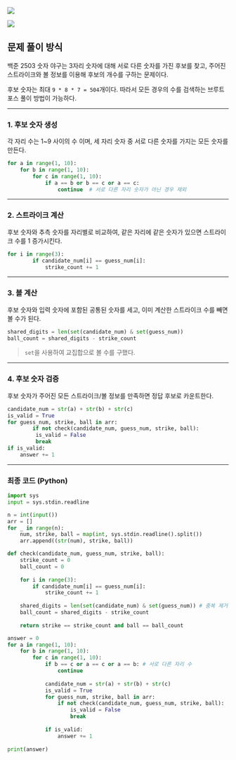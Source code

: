 ![](https://velog.velcdn.com/images/hariaus/post/0cf70d68-79e5-4f22-9cd1-100f490f35b4/image.png)


![](https://velog.velcdn.com/images/hariaus/post/375ad5f4-ee4f-48ae-bb17-a8c44920a194/image.png)


## 문제 풀이 방식


백준 2503 숫자 야구는 3자리 숫자에 대해 서로 다른 숫자를 가진 후보를 찾고, 주어진 스트라이크와 볼 정보를 이용해 후보의 개수를 구하는 문제이다. 

후보 숫자는 최대 `9 * 8 * 7 = 504`개이다. 따라서 모든 경우의 수를 검색하는 브루트포스 풀이 방법이 가능하다. 

---

### 1. 후보 숫자 생성

각 자리 수는 1~9 사이의 수 이며, 세 자리 숫자 중 서로 다른 숫자를 가지는 모든 숫자를 만든다. 

```python
for a in range(1, 10):
    for b in range(1, 10):
        for c in range(1, 10):
            if a == b or b == c or a == c:
                continue  # 서로 다른 자리 숫자가 아닌 경우 제외
```
---

### 2. 스트라이크 계산

후보 숫자와 추측 숫자를 자리별로 비교하여, 같은 자리에 같은 숫자가 있으면 스트라이크 수를 1 증가시킨다. 

```python
for i in range(3):
        if candidate_num[i] == guess_num[i]:
            strike_count += 1
```
---
### 3. 볼 계산

후보 숫자와 입력 숫자에 포함된 공통된 숫자를 세고, 이미 계산한 스트라이크 수를 빼면 볼 수가 된다. 

```python
shared_digits = len(set(candidate_num) & set(guess_num))
ball_count = shared_digits - strike_count 
```

> `set`을 사용하여 교집합으로 볼 수를 구했다.
> 

---

### 4. 후보 숫자 검증

후보 숫자가 주어진 모든 스트라이크/볼 정보를 만족하면 정답 후보로 카운트한다. 

```python
candidate_num = str(a) + str(b) + str(c)
is_valid = True
for guess_num, strike, ball in arr:
		if not check(candidate_num, guess_num, strike, ball):
         is_valid = False
         break 
if is_valid:
    answer += 1
```

---

### 최종 코드 (Python)

```python
import sys
input = sys.stdin.readline

n = int(input())
arr = []
for _ in range(n):
    num, strike, ball = map(int, sys.stdin.readline().split())
    arr.append((str(num), strike, ball))

def check(candidate_num, guess_num, strike, ball):
    strike_count = 0
    ball_count = 0
    
    for i in range(3):
        if candidate_num[i] == guess_num[i]:
            strike_count += 1
            
    shared_digits = len(set(candidate_num) & set(guess_num)) # 중복 제거 후 교집합
    ball_count = shared_digits - strike_count
    
    return strike == strike_count and ball == ball_count

answer = 0
for a in range(1, 10):
    for b in range(1, 10):
        for c in range(1, 10):
            if b == c or a == c or a == b: # 서로 다른 자리 수
                continue
    
            candidate_num = str(a) + str(b) + str(c)
            is_valid = True
            for guess_num, strike, ball in arr:
                if not check(candidate_num, guess_num, strike, ball):
                    is_valid = False
                    break 
            
            if is_valid: 
                answer += 1
                
print(answer)
```